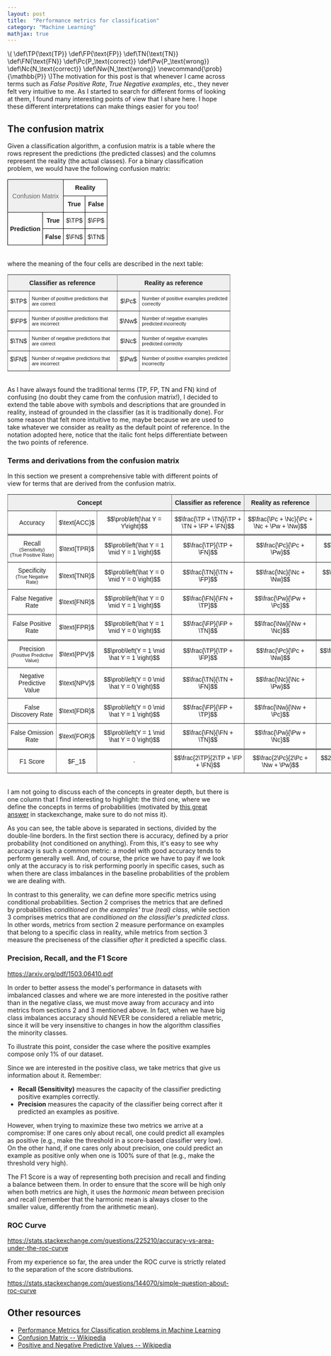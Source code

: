 ```yaml
---
layout: post
title:  "Performance metrics for classification"
category: "Machine Learning"
mathjax: true
---
```

\\(
    \def\TP{\text{TP}}
    \def\FP{\text{FP}}
    \def\TN{\text{TN}}
    \def\FN{\text{FN}}
    \def\Pc{P_\text{correct}}
    \def\Pw{P_\text{wrong}}
    \def\Nc{N_\text{correct}}
    \def\Nw{N_\text{wrong}}
    \newcommand{\prob}{\mathbb{P}}
\\)The motivation for this post is that whenever I came across terms such as *False Positive Rate*, *True Negative examples*, etc., they never felt very intuitive to me. As I started to search for different forms of looking at them, I found many interesting points of view that I share here. I hope these different interpretations can make things easier for you too!


## The confusion matrix

Given a classification algorithm, a confusion matrix is a table where the rows represent the predictions (the predicted classes) and the columns represent the reality (the actual classes). For a binary classification problem, we would have the following confusion matrix:

<style type="text/css">
.tg1  {border-collapse:collapse;border-spacing:0;
    margin-left:auto;
    margin-right:auto;}
.tg1 td{font-family:Arial, sans-serif;font-size:14px;padding:10px 5px;border-style:solid;border-width:1px;overflow:hidden;word-break:normal;border-color:black;}
.tg1 th{font-family:Arial, sans-serif;font-size:14px;font-weight:normal;padding:10px 5px;border-style:solid;border-width:1px;overflow:hidden;word-break:normal;border-color:black;}
.tg1 .tg1-r6y0{background-color:#efefef;color:#656565;border-color:#000000;text-align:center}
.tg1 .tg1-obcv{border-color:#000000;text-align:center}
.tg1 .tg1-yes0{font-weight:bold;border-color:#000000;text-align:center}
</style>
<div class="overflow-wrapper">
<table class="tg1">
  <tr>
    <th class="tg1-r6y0" colspan="2" rowspan="2">Confusion Matrix</th>
    <th class="tg1-yes0" colspan="2">Reality</th>
  </tr>
  <tr>
    <td class="tg1-yes0">True</td>
    <td class="tg1-yes0">False</td>
  </tr>
  <tr>
    <td class="tg1-yes0" rowspan="2">Prediction</td>
    <td class="tg1-yes0">True</td>
    <td class="tg1-obcv">$\TP$</td>
    <td class="tg1-obcv">$\FP$</td>
  </tr>
  <tr>
    <td class="tg1-yes0">False</td>
    <td class="tg1-obcv">$\FN$</td>
    <td class="tg1-obcv">$\TN$</td>
  </tr>
</table>
</div>

<br>where the meaning of the four cells are described in the next table:

<style type="text/css">
.tg2  {border-collapse:collapse;border-spacing:0;
    margin-left:auto;
    margin-right:auto;}
.tg2 td{font-family:Arial, sans-serif;font-size:14px;padding:10px 5px;border-style:solid;border-width:1px;overflow:hidden;word-break:normal;border-color:black;}
.tg2 th{font-family:Arial, sans-serif;font-size:14px;font-weight:normal;padding:10px 5px;border-style:solid;border-width:1px;overflow:hidden;word-break:normal;border-color:black;}
.tg2 .tg2-l711{border-color:inherit}
.tg2 .tg2-c3ow{border-color:inherit;text-align:center;vertical-align:top}
.tg2 .tg2-uys7{border-color:inherit;text-align:center}
.tg2 .tg2-us36{border-color:inherit;vertical-align:top}
.tg2 .tg2-i13m{font-weight:bold;background-color:#efefef;border-color:inherit}
</style>
<div class="overflow-wrapper">
<table class="tg2">
  <tr>
    <th class="tg2-i13m" colspan="2">Classifier as reference</th>
    <th class="tg2-i13m" colspan="2">Reality as reference</th>
  </tr>
  <tr>
    <td class="tg2-uys7">$\TP$</td>
    <td class="tg2-l711"><span style="font-size: 0.8em;">Number of positive predictions that are correct</span></td>
    <td class="tg2-uys7">$\Pc$</td>
    <td class="tg2-l711"><span style="font-size: 0.8em;">Number of positive examples predicted correctly</span></td>
  </tr>
  <tr>
    <td class="tg2-uys7">$\FP$</td>
    <td class="tg2-l711"><span style="font-size: 0.8em;">Number of positive predictions that are incorrect</span></td>
    <td class="tg2-uys7">$\Nw$</td>
    <td class="tg2-l711"><span style="font-size: 0.8em;">Number of negative examples predicted incorrectly</span></td>
  </tr>
  <tr>
    <td class="tg2-uys7">$\TN$</td>
    <td class="tg2-l711"><span style="font-size: 0.8em;">Number of negative predictions that are correct</span></td>
    <td class="tg2-uys7">$\Nc$</td>
    <td class="tg2-l711"><span style="font-size: 0.8em;">Number of negative examples predicted correctly</span></td>
  </tr>
  <tr>
    <td class="tg2-c3ow">$\FN$</td>
    <td class="tg2-us36"><span style="font-size: 0.8em;">Number of negative predictions that are incorrect</span></td>
    <td class="tg2-c3ow">$\Pw$</td>
    <td class="tg2-us36"><span style="font-size: 0.8em;">Number of positive examples predicted incorrectly</span></td>
  </tr>
</table>
</div>


<br>As I have always found the traditional terms (TP, FP, TN and FN) kind of confusing (no doubt they came from the confusion matrix!), I decided to extend the table above with symbols and descriptions that are grounded in reality, instead of grounded in the classifier (as it is traditionally done). For some reason that felt more intuitive to me, maybe because we are used to take whatever we consider as reality as the default point of reference. In the notation adopted here, notice that the italic font helps differentiate between the two points of reference.

<!-- In the following sections, we are going to use these different points of view to simplify our line of reasoning and understand the metrics (hopefully) with less mental strain. -->







### Terms and derivations from the confusion matrix

In this section we present a comprehensive table with different points of view for terms that are derived from the confusion matrix.


<style type="text/css">
.tg3 {
    border-collapse: collapse;
    border-spacing:0;
    width: 76em;

    margin-left:auto;
    margin-right:auto;
}
.tg3 td{font-family:Arial, sans-serif;font-size:14px;padding:10px 5px;border-style:solid;border-width:1px;overflow:hidden;word-break:normal;border-color:black;}
.tg3 th{font-family:Arial, sans-serif;font-size:14px;font-weight:normal;padding:10px 5px;border-style:solid;border-width:1px;overflow:hidden;word-break:normal;border-color:black;}
.tg3 .tg3-j969{font-weight:bold;background-color:#efefef;border-color:inherit}
.tg3 .tg3-hko8{border-color:inherit; text-align:center}
.tg3 .tg3-yzja{border-color:inherit;text-align:center}
.tg3 .double {border-top: 3px double;}
/* .tg3 .darker {background-color: #CCC;} */
</style>
<div class="overflow-wrapper">
<table class="tg3">
  <tr>
    <th class="tg3-j969" colspan="3">Concept</th>
    <th class="tg3-j969" colspan="1">Classifier as reference</th>
    <th class="tg3-j969" colspan="1">Reality as reference</th>
    <th class="tg3-j969" colspan="2">Observations</th>
  </tr>
  <tr>
    <td class="tg3-hko8">Accuracy</td>
    <td class="tg3-hko8">$\text{ACC}$</td>
    <td class="tg3-hko8">$$\prob\left(\hat Y = Y\right)$$</td>
    <td class="tg3-hko8">$$\frac{\TP + \TN}{\TP + \TN + \FP + \FN}$$</td>
    <td class="tg3-hko8">$$\frac{\Pc + \Nc}{\Pc + \Nc + \Pw + \Nw}$$</td>
    <td class="tg3-hko8">$$\frac{\text{correct predictions}}{\text{all examples}}$$</td>
    <td class="tg3-hko8"><span style="font-size: 0.8em">Proportion of correct predictions considering all examples</span></td>
  </tr>
  <tr class="double">
    <td class="tg3-hko8">Recall<br><span style="font-size: 0.8em">(Sensitivity)<br>(True Positive Rate)</span></td>
    <td class="tg3-hko8">$\text{TPR}$</td>
    <td class="tg3-hko8">$$\prob\left(\hat Y = 1 \mid Y = 1 \right)$$</td>
    <td class="tg3-hko8">$$\frac{\TP}{\TP + \FN}$$</td>
    <td class="tg3-hko8">$$\frac{\Pc}{\Pc + \Pw}$$</td>
    <td class="tg3-hko8">$$\frac{\text{correct positive predictions}}{\text{all positive examples}}$$</td>
    <td class="tg3-hko8"><span style="font-size: 0.8em">Proportion of correct predictions considering only positive examples</span></td>
  </tr>
  <tr>
    <td class="tg3-hko8">Specificity<br><span style="font-size: 0.8em">(True Negative Rate)</span></td>
    <td class="tg3-hko8">$\text{TNR}$</td>
    <td class="tg3-hko8">$$\prob\left(\hat Y = 0 \mid Y = 0 \right)$$</td>
    <td class="tg3-hko8">$$\frac{\TN}{\TN + \FP}$$</td>
    <td class="tg3-hko8">$$\frac{\Nc}{\Nc + \Nw}$$</td>
    <td class="tg3-hko8">$$\frac{\text{correct negative predictions}}{\text{all negative examples}}$$</td>
    <td class="tg3-hko8"><span style="font-size: 0.8em">Proportion of correct predictions considering only negative examples</span></td>
  </tr>
  <tr class="darker">
    <td class="tg3-hko8">False Negative Rate</td>
    <td class="tg3-hko8">$\text{FNR}$</td>
    <td class="tg3-hko8">$$\prob\left(\hat Y = 0 \mid Y = 1 \right)$$</td>
    <td class="tg3-hko8">$$\frac{\FN}{\FN + \TP}$$</td>
    <td class="tg3-hko8">$$\frac{\Pw}{\Pw + \Pc}$$</td>
    <td class="tg3-hko8">$= 1 - \text{TPR}$</td>
    <td class="tg3-hko8"><span style="font-size: 0.8em">Proportion of incorrect predictions considering only positive examples</span></td>
  </tr>
  <tr class="darker">
    <td class="tg3-hko8">False Positive Rate</td>
    <td class="tg3-hko8">$\text{FPR}$</td>
    <td class="tg3-hko8">$$\prob\left(\hat Y = 1 \mid Y = 0 \right)$$</td>
    <td class="tg3-hko8">$$\frac{\FP}{\FP + \TN}$$</td>
    <td class="tg3-hko8">$$\frac{\Nw}{\Nw + \Nc}$$</td>
    <td class="tg3-hko8">$= 1 - \text{TNR}$</td>
    <td class="tg3-hko8"><span style="font-size: 0.8em">Proportion of incorrect predictions considering only negative examples</span></td>
  </tr>
  <tr class="double">
    <td class="tg3-hko8">Precision<br><span style="font-size: 0.8em">(Positive Predictive Value)</span></td>
    <td class="tg3-hko8">$\text{PPV}$</td>
    <td class="tg3-hko8">$$\prob\left(Y = 1 \mid \hat Y = 1 \right)$$</td>
    <td class="tg3-hko8">$$\frac{\TP}{\TP + \FP}$$</td>
    <td class="tg3-hko8">$$\frac{\Pc}{\Pc + \Nw}$$</td>
    <td class="tg3-hko8">$$\frac{\text{number of true positives}}{\text{number of positive calls}}$$</td>
    <td class="tg3-hko8"><span style="font-size: 0.8em">Proportion of correct predictions considering only positive predictions</span></td>
  </tr>
  <tr>
    <td class="tg3-hko8">Negative Predictive Value</td>
    <td class="tg3-hko8">$\text{NPV}$</td>
    <td class="tg3-hko8">$$\prob\left(Y = 0 \mid \hat Y = 0 \right)$$</td>
    <td class="tg3-hko8">$$\frac{\TN}{\TN + \FN}$$</td>
    <td class="tg3-hko8">$$\frac{\Nc}{\Nc + \Pw}$$</td>
    <td class="tg3-hko8">$$\frac{\text{number of true negatives}}{\text{number of negative calls}}$$</td>
    <td class="tg3-hko8"><span style="font-size: 0.8em">Proportion of correct predictions considering only negative predictions</span></td>
  </tr>
  <tr>
    <td class="tg3-hko8">False Discovery Rate</td>
    <td class="tg3-hko8">$\text{FDR}$</td>
    <td class="tg3-hko8">$$\prob\left(Y = 0 \mid \hat Y = 1 \right)$$</td>
    <td class="tg3-hko8">$$\frac{\FP}{\FP + \TP}$$</td>
    <td class="tg3-hko8">$$\frac{\Nw}{\Nw + \Pc}$$</td>
    <td class="tg3-hko8">$= 1 - \text{PPV}$</td>
    <td class="tg3-hko8"><span style="font-size: 0.8em">Proportion of incorrect predictions considering only positive predictions</span></td>
  </tr>
  <tr>
    <td class="tg3-hko8">False Omission Rate</td>
    <td class="tg3-hko8">$\text{FOR}$</td>
    <td class="tg3-hko8">$$\prob\left(Y = 1 \mid \hat Y = 0 \right)$$</td>
    <td class="tg3-hko8">$$\frac{\FN}{\FN + \TN}$$</td>
    <td class="tg3-hko8">$$\frac{\Pw}{\Pw + \Nc}$$</td>
    <td class="tg3-hko8">$= 1 - \text{NPV}$</td>
    <td class="tg3-hko8"><span style="font-size: 0.8em">Proportion of incorrect predictions considering only negative predictions</span></td>
  </tr>
  <tr class="double">
    <td class="tg3-hko8">F1 Score</td>
    <td class="tg3-hko8">$F_1$</td>
    <td class="tg3-hko8"><span style="font-size: 0.8em">-</span></td>
    <td class="tg3-hko8">$$\frac{2\TP}{2\TP + \FP + \FN}$$</td>
    <td class="tg3-hko8">$$\frac{2\Pc}{2\Pc + \Nw + \Pw}$$</td>
    <td class="tg3-hko8">$$2\cdot\frac{\text{PPV}\cdot\text{TPR}}{\text{PPV} + \text{TPR}}$$</td>
    <td class="tg3-hko8"><span style="font-size: 0.8em">Harmonic mean of precision and recall</span></td>
  </tr>
</table>
</div>

<br>I am not going to discuss each of the concepts in greater depth, but there is one column that I find interesting to highlight: the third one, where we define the concepts in terms of probabilities (motivated by [this great answer](https://stats.stackexchange.com/a/7210/144362) in stackexchange, make sure to do not miss it).

As you can see, the table above is separated in sections, divided by the double-line borders. In the first section there is accuracy, defined by a prior probability (not conditioned on anything). From this, it's easy to see why accuracy is such a common metric: a model with good accuracy tends to perform generally well. And, of course, the price we have to pay if we look only at the accuracy is to risk performing poorly in specific cases, such as when there are class imbalances in the baseline probabilities of the problem we are dealing with.

In contrast to this generality, we can define more specific metrics using conditional probabilities. Section 2 comprises the metrics that are defined by probabilities *conditioned on the examples' true (real) class*, while section 3 comprises metrics that are *conditioned on the classifier's predicted class*. In other words, metrics from section 2 measure performance on examples that belong to a specific class in reality, while metrics from section 3 measure the preciseness of the classifier *after* it predicted a specific class.


### Precision, Recall, and the F1 Score

https://arxiv.org/pdf/1503.06410.pdf

In order to better assess the model's performance in datasets with imbalanced classes and where we are more interested in the positive rather than in the negative class, we must move away from accuracy and into metrics from sections 2 and 3 mentioned above. In fact, when we have big class imbalances accuracy should NEVER be considered a reliable metric, since it will be very insensitive to changes in how the algorithm classifies the minority classes.

To illustrate this point, consider the case where the positive examples compose only 1% of our dataset.

Since we are interested in the positive class, we take metrics that give us information about it. Remember:

- **Recall (Sensitivity)** measures the capacity of the classifier predicting positive examples correctly.
- **Precision** measures the capacity of the classifier being correct after it predicted an examples as positive.

However, when trying to maximize these two metrics we arrive at a compromise: If one cares only about recall, one could predict all examples as positive (e.g., make the threshold in a score-based classifier very low). On the other hand, if one cares only about precision, one could predict an example as positive only when one is 100% sure of that (e.g., make the threshold very high).


The F1 Score is a way of representing both precision and recall and finding a balance between them. In order to ensure that the score will be high only when both metrics are high, it uses the *harmonic mean* between precision and recall (remember that the harmonic mean is always closer to the smaller value, differently from the arithmetic mean).



### ROC Curve

https://stats.stackexchange.com/questions/225210/accuracy-vs-area-under-the-roc-curve

From my experience so far, the area under the ROC curve is strictly related to the separation of the score distributions.


https://stats.stackexchange.com/questions/144070/simple-question-about-roc-curve




## Other resources

- [Performance Metrics for Classification problems in Machine Learning](https://medium.com/greyatom/performance-metrics-for-classification-problems-in-machine-learning-part-i-b085d432082b)
- [Confusion Matrix -- Wikipedia](https://en.wikipedia.org/wiki/Confusion_matrix)
- [Positive and Negative Predictive Values -- Wikipedia](https://en.wikipedia.org/wiki/Positive_and_negative_predictive_values)
